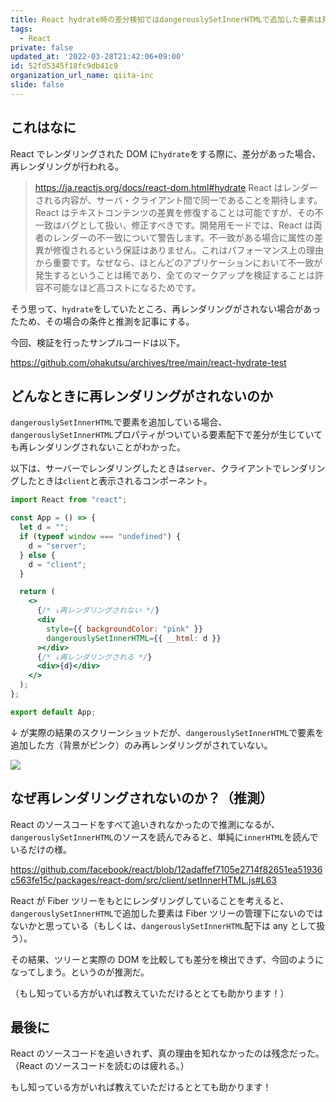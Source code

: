 ```yaml
---
title: React hydrate時の差分検知ではdangerouslySetInnerHTMLで追加した要素は見ない
tags:
  - React
private: false
updated_at: '2022-03-28T21:42:06+09:00'
id: 52fd5345f18fc9db41c9
organization_url_name: qiita-inc
slide: false
---
```

## これはなに

React でレンダリングされた DOM に`hydrate`をする際に、差分があった場合、再レンダリングが行われる。

> https://ja.reactjs.org/docs/react-dom.html#hydrate
> React はレンダーされる内容が、サーバ・クライアント間で同一であることを期待します。React はテキストコンテンツの差異を修復することは可能ですが、その不一致はバグとして扱い、修正すべきです。開発用モードでは、React は両者のレンダーの不一致について警告します。不一致がある場合に属性の差異が修復されるという保証はありません。これはパフォーマンス上の理由から重要です。なぜなら、ほとんどのアプリケーションにおいて不一致が発生するということは稀であり、全てのマークアップを検証することは許容不可能なほど高コストになるためです。

そう思って、`hydrate`をしていたところ、再レンダリングがされない場合があったため、その場合の条件と推測を記事にする。

今回、検証を行ったサンプルコードは以下。

https://github.com/ohakutsu/archives/tree/main/react-hydrate-test

## どんなときに再レンダリングがされないのか

`dangerouslySetInnerHTML`で要素を追加している場合、`dangerouslySetInnerHTML`プロパティがついている要素配下で差分が生じていても再レンダリングされないことがわかった。

以下は、サーバーでレンダリングしたときは`server`、クライアントでレンダリングしたときは`client`と表示されるコンポーネント。

```jsx:components/App.jsx
import React from "react";

const App = () => {
  let d = "";
  if (typeof window === "undefined") {
    d = "server";
  } else {
    d = "client";
  }

  return (
    <>
      {/* ↓再レンダリングされない */}
      <div
        style={{ backgroundColor: "pink" }}
        dangerouslySetInnerHTML={{ __html: d }}
      ></div>
      {/* ↓再レンダリングされる */}
      <div>{d}</div>
    </>
  );
};

export default App;
```

↓ が実際の結果のスクリーンショットだが、`dangerouslySetInnerHTML`で要素を追加した方（背景がピンク）のみ再レンダリングがされていない。

![](https://qiita-image-store.s3.ap-northeast-1.amazonaws.com/0/352836/b1488e99-3437-7e29-c017-859c2beb883d.png)

## なぜ再レンダリングされないのか？（推測）

React のソースコードをすべて追いきれなかったので推測になるが、`dangerouslySetInnerHTML`のソースを読んでみると、単純に`innerHTML`を読んでいるだけの様。

https://github.com/facebook/react/blob/12adaffef7105e2714f82651ea51936c563fe15c/packages/react-dom/src/client/setInnerHTML.js#L63

React が Fiber ツリーをもとにレンダリングしていることを考えると、`dangerouslySetInnerHTML`で追加した要素は Fiber ツリーの管理下にないのではないかと思っている（もしくは、`dangerouslySetInnerHTML`配下は any として扱う）。

その結果、ツリーと実際の DOM を比較しても差分を検出できず、今回のようになってしまう。というのが推測だ。

（もし知っている方がいれば教えていただけるととても助かります！）

## 最後に

React のソースコードを追いきれず、真の理由を知れなかったのは残念だった。
（React のソースコードを読むのは疲れる。）

もし知っている方がいれば教えていただけるととても助かります！
